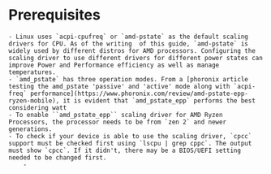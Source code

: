 # Prerequisites
	- Linux uses `acpi-cpufreq` or `amd-pstate` as the default scaling drivers for CPU. As of the writing  of this guide, `amd-pstate` is widely used by different distros for AMD processors. Configuring the scaling driver to use different drivers for different power states can improve Power and Performance efficiency as well as manage temperatures.
	- `amd_pstate` has three operation modes. From a [phoronix article testing the amd_pstate 'passive' and 'active' mode along with `acpi-freq` performance](https://www.phoronix.com/review/amd-pstate-epp-ryzen-mobile), it is evident that `amd_pstate_epp` performs the best considering watt
	- To enable ``amd_pstate_epp`` scaling driver for AMD Ryzen Processors, the processor needs to be from `zen 2` and newer generations.
	- To check if your device is able to use the scaling driver, `cpcc` support must be checked first using `lscpu | grep cppc`. The output must show `cpcc`. If it didn't, there may be a BIOS/UEFI setting needed to be changed first.
		-